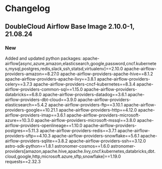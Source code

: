 # Changelog

DoubleCloud Airflow Base Image 2.10.0-1, 21.08.24
----------------------------------------

### New
Added and updated python packages:
apache-airflow[async,azure,amazon,elasticsearch,google,password,cncf.kubernetes,mysql,postgres,redis,slack,ssh,statsd,virtualenv]==2.10.0
apache-airflow-providers-amazon==8.27.0
apache-airflow-providers-apache-hive==8.1.2
apache-airflow-providers-apache-livy==3.8.1
apache-airflow-providers-celery==3.7.3
apache-airflow-providers-cncf-kubernetes==8.3.4
apache-airflow-providers-common-sql==1.15.0
apache-airflow-providers-databricks==6.8.0
apache-airflow-providers-datadog==3.6.1
apache-airflow-providers-dbt-cloud==3.9.0
apache-airflow-providers-elasticsearch==5.4.2
apache-airflow-providers-ftp==3.10.1
apache-airflow-providers-google==10.21.1
apache-airflow-providers-http==4.12.0
apache-airflow-providers-imap==3.6.1
apache-airflow-providers-microsoft-azure==10.3.0
apache-airflow-providers-microsoft-mssql==3.8.0
apache-airflow-providers-openlineage==1.10.0
apache-airflow-providers-postgres==5.11.3
apache-airflow-providers-redis==3.7.1
apache-airflow-providers-sftp==4.10.3
apache-airflow-providers-snowflake==5.6.1
apache-airflow-providers-sqlite==3.8.2
apache-airflow-providers-ssh==3.12.0
astro-sdk-python==1.8.1
astronomer-cosmos==1.6.0
astronomer-providers[amazon,apache.hive,apache.livy,cncf.kubernetes,databricks,dbt.cloud,google,http,microsoft.azure,sftp,snowflake]==1.19.0
requests==2.32.3
